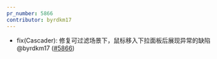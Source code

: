 ```yaml
---
pr_number: 5866
contributor: byrdkm17
---
```


- fix(Cascader): 修复可过滤场景下，鼠标移入下拉面板后展现异常的缺陷 @byrdkm17 ([#5866](https://github.com/Tencent/tdesign-vue-next/pull/5866))
